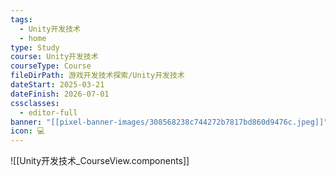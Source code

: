 ```yaml
---
tags:
  - Unity开发技术
  - home
type: Study
course: Unity开发技术
courseType: Course
fileDirPath: 游戏开发技术探索/Unity开发技术
dateStart: 2025-03-21
dateFinish: 2026-07-01
cssclasses:
  - editor-full
banner: "[[pixel-banner-images/308568238c744272b7817bd860d9476c.jpeg]]"
icon: 💻
---
```

![[Unity开发技术_CourseView.components]]